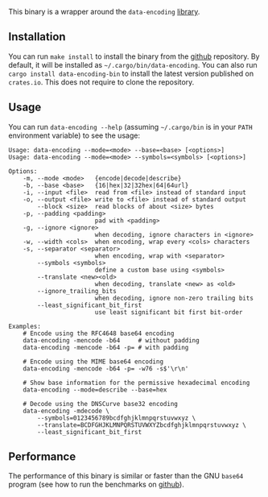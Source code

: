 This binary is a wrapper around the `data-encoding` [library].

## Installation

You can run `make install` to install the binary from the [github] repository.
By default, it will be installed as `~/.cargo/bin/data-encoding`. You can also
run `cargo install data-encoding-bin` to install the latest version published on
`crates.io`. This does not require to clone the repository.

## Usage

You can run `data-encoding --help` (assuming `~/.cargo/bin` is in your `PATH`
environment variable) to see the usage:

```
Usage: data-encoding --mode=<mode> --base=<base> [<options>]
Usage: data-encoding --mode=<mode> --symbols=<symbols> [<options>]

Options:
    -m, --mode <mode>   {encode|decode|describe}
    -b, --base <base>   {16|hex|32|32hex|64|64url}
    -i, --input <file>  read from <file> instead of standard input
    -o, --output <file> write to <file> instead of standard output
        --block <size>  read blocks of about <size> bytes
    -p, --padding <padding>
                        pad with <padding>
    -g, --ignore <ignore>
                        when decoding, ignore characters in <ignore>
    -w, --width <cols>  when encoding, wrap every <cols> characters
    -s, --separator <separator>
                        when encoding, wrap with <separator>
        --symbols <symbols>
                        define a custom base using <symbols>
        --translate <new><old>
                        when decoding, translate <new> as <old>
        --ignore_trailing_bits 
                        when decoding, ignore non-zero trailing bits
        --least_significant_bit_first 
                        use least significant bit first bit-order

Examples:
    # Encode using the RFC4648 base64 encoding
    data-encoding -mencode -b64     # without padding
    data-encoding -mencode -b64 -p= # with padding

    # Encode using the MIME base64 encoding
    data-encoding -mencode -b64 -p= -w76 -s$'\r\n'

    # Show base information for the permissive hexadecimal encoding
    data-encoding --mode=describe --base=hex

    # Decode using the DNSCurve base32 encoding
    data-encoding -mdecode \
        --symbols=0123456789bcdfghjklmnpqrstuvwxyz \
        --translate=BCDFGHJKLMNPQRSTUVWXYZbcdfghjklmnpqrstuvwxyz \
        --least_significant_bit_first
```

## Performance

The performance of this binary is similar or faster than the GNU `base64`
program (see how to run the benchmarks on [github]).

[library]: https://crates.io/crates/data-encoding
[github]: https://github.com/ia0/data-encoding
